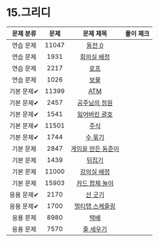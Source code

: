 # 15.그리디

| 문제 분류  |  문제   |                       문제 제목                        | 풀이 체크 |
|:------:|:-----:|:--------------------------------------------------:|:-----:|
| 연습 문제  | 11047 |   [동전 0](https://www.acmicpc.net/problem/11047)    |       |
| 연습 문제  | 1931  |   [회의실 배정](https://www.acmicpc.net/problem/1931)   |       |
| 연습 문제  | 2217  |     [로프](https://www.acmicpc.net/problem/2217)     |       |
| 연습 문제  | 1026  |     [보물](https://www.acmicpc.net/problem/1026)     |       |
| 기본 문제✔ | 11399 |    [ATM](https://www.acmicpc.net/problem/11399)    |       |
| 기본 문제✔ | 2457  |  [공주님의 정원](https://www.acmicpc.net/problem/2457)   |       |
| 기본 문제✔ | 1541  |  [잃어버린 괄호](https://www.acmicpc.net/problem/1541)   |       |
| 기본 문제✔ | 11501 |    [주식](https://www.acmicpc.net/problem/11501)     |       |
| 기본 문제✔ | 1744  |    [수 묶기](https://www.acmicpc.net/problem/1744)    |       |
| 기본 문제  | 2847  | [게임을 만든 동준이](https://www.acmicpc.net/problem/2847) |       |
| 기본 문제  | 1439  |    [뒤집기](https://www.acmicpc.net/problem/1439)     |       |
| 기본 문제  | 11000 |  [강의실 배정](https://www.acmicpc.net/problem/11000)   |       |
| 기본 문제  | 15903 | [카드 합체 놀이](https://www.acmicpc.net/problem/15903)  |       |
| 응용 문제✔ | 2170  |    [선 긋기](https://www.acmicpc.net/problem/2170)    |       |
| 응용 문제✔ | 1700  |  [멀티탭 스케줄링](https://www.acmicpc.net/problem/1700)  |       |
| 응용 문제  | 8980  |     [택배](https://www.acmicpc.net/problem/8980)     |       |
| 응용 문제  | 7570  |   [줄 세우기](https://www.acmicpc.net/problem/7570)    |       |